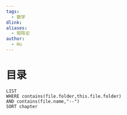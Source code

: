```yaml
---
tags:
  - 数学
dlink: 
aliases:
  - 矩阵论
author:
  - Hu
---
```

# 目录
```dataview
LIST
WHERE contains(file.folder,this.file.folder)
AND contains(file.name,"--")
SORT chapter
```
